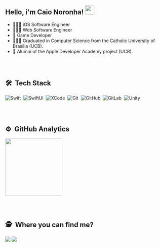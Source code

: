 ## Hello, i'm Caio Noronha! <img src="https://media.giphy.com/media/hvRJCLFzcasrR4ia7z/giphy.gif" width="29px">

- 👨🏻‍💻 iOS Software Engineer
- 👨🏻‍💻 Web Software Engineer
- 👾 Game Developer
- 👨🏻‍🎓 Graduated in Computer Science from the Catholic University of Brasília (UCB).
-  Alumni of the Apple Developer Academy project (UCB).

<br><br>

## 🛠 &nbsp;Tech Stack
![Swift](https://img.shields.io/badge/-Swift-05122A?style=flat&logo=swift)&nbsp;
![SwiftUI](https://img.shields.io/badge/-SwiftUI-05122A?style=flat&logo=swift)&nbsp;
![XCode](https://img.shields.io/badge/-Xcode-05122A?style=flat&logo=xcode)&nbsp;
![Git](https://img.shields.io/badge/-Git-05122A?style=flat&logo=git)&nbsp;
![GitHub](https://img.shields.io/badge/-GitHub-05122A?style=flat&logo=github)&nbsp;
![GitLab](https://img.shields.io/badge/-GitLab-05122A?style=flat&logo=gitlab)&nbsp;
![Unity](https://img.shields.io/badge/-Unity-05122A?style=flat&logo=unity)&nbsp;

<br><br>

## ⚙️ &nbsp;GitHub Analytics

<div>
  <img height="180em" src="https://github-readme-stats-eight-theta.vercel.app/api/top-langs/?username=CaioNoronha&layout=compact&langs_count=8&theme=algolia&include_all_commits=true&count_private=true"/>
</a>
</div>


<br><br>

## 🕵️ &nbsp;Where you can find me?
<div> 
  <a href="https://www.linkedin.com/in/caio-noronha/" target="_blank"><img src="https://img.shields.io/badge/-LinkedIn-%230077B5?style=for-the-badge&logo=linkedin&logoColor=white" target="_blank"></a>
  <a href="https://caiocnoronha.medium.com/" target="_blank"><img src="https://img.shields.io/badge/Medium-12100E?style=for-the-badge&logo=medium&logoColor=white" target="_blank"></a>
</div>
